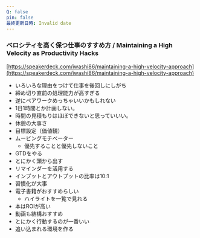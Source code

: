 ```yaml
---
Q: false
pin: false
最終更新日時: Invalid date
---
```

### **ベロシティを高く保つ仕事のすすめ方 / Maintaining a High Velocity as Productivity Hacks**

[https://speakerdeck.com/iwashi86/maintaining-a-high-velocity-approach](https://speakerdeck.com/iwashi86/maintaining-a-high-velocity-approach)

- いろいろな理由をつけて仕事を後回しにしがち
- 締め切り直前の処理能力が高すぎる
- 逆にペアワークめっちゃいいかもしれない
- 1日1時間とか計画しない。
- 時間の見積もりはほぼできないと思っていいい。
- 休憩の大事さ
- 目標設定（価値観）
- ムービングモチベーター
    - 優先することと優先しないこと
- GTDをやる
- とにかく頭から出す
- リマインダーを活用する
- インプットとアウトプットの比率は10:1
- 習慣化が大事
- 電子書籍がおすすめらしい
    - ハイライトを一覧で見れる
- 本はROIが高い
- 動画も結構おすすめ
- とにかく行動するのが一番いい
- 追い込まれる環境を作る